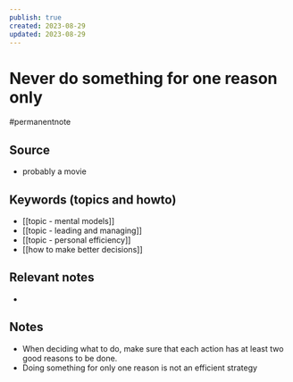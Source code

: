 ```yaml
---
publish: true
created: 2023-08-29
updated: 2023-08-29
---
```

# Never do something for one reason only

#permanentnote

## Source
- probably a movie
## Keywords (topics and howto)
- [[topic - mental models]]
- [[topic - leading and managing]]
- [[topic - personal efficiency]]
- [[how to make better decisions]]
## Relevant notes
- 
## Notes
- When deciding what to do, make sure that each action has at least two good reasons to be done. 
- Doing something for only one reason is not an efficient strategy
